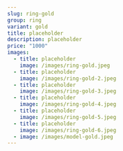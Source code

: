 ```yaml
---
slug: ring-gold
group: ring
variant: gold
title: placeholder
description: placeholder
price: "1000"
images:
  - title: placeholder
    image: /images/ring-gold.jpeg
  - title: placeholder
    image: /images/ring-gold-2.jpeg
  - title: placeholder
    image: /images/ring-gold-3.jpeg
  - title: placeholder
    image: /images/ring-gold-4.jpeg
  - title: placeholder
    image: /images/ring-gold-5.jpeg
  - title: placeholder
    image: /images/ring-gold-6.jpeg
  - image: /images/model-gold.jpeg
---
```

